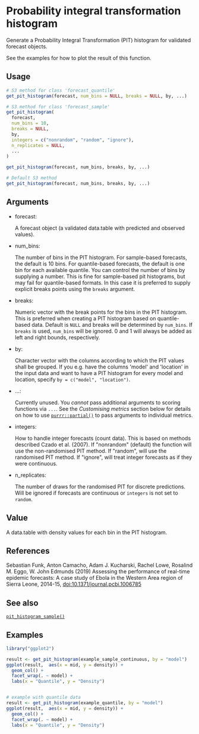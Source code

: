 # Probability integral transformation histogram

Generate a Probability Integral Transformation (PIT) histogram for
validated forecast objects.

See the examples for how to plot the result of this function.

## Usage

``` r
# S3 method for class 'forecast_quantile'
get_pit_histogram(forecast, num_bins = NULL, breaks = NULL, by, ...)

# S3 method for class 'forecast_sample'
get_pit_histogram(
  forecast,
  num_bins = 10,
  breaks = NULL,
  by,
  integers = c("nonrandom", "random", "ignore"),
  n_replicates = NULL,
  ...
)

get_pit_histogram(forecast, num_bins, breaks, by, ...)

# Default S3 method
get_pit_histogram(forecast, num_bins, breaks, by, ...)
```

## Arguments

- forecast:

  A forecast object (a validated data.table with predicted and observed
  values).

- num_bins:

  The number of bins in the PIT histogram. For sample-based forecasts,
  the default is 10 bins. For quantile-based forecasts, the default is
  one bin for each available quantile. You can control the number of
  bins by supplying a number. This is fine for sample-based pit
  histograms, but may fail for quantile-based formats. In this case it
  is preferred to supply explicit breaks points using the `breaks`
  argument.

- breaks:

  Numeric vector with the break points for the bins in the PIT
  histogram. This is preferred when creating a PIT histogram based on
  quantile-based data. Default is `NULL` and breaks will be determined
  by `num_bins`. If `breaks` is used, `num_bins` will be ignored. 0 and
  1 will always be added as left and right bounds, respectively.

- by:

  Character vector with the columns according to which the PIT values
  shall be grouped. If you e.g. have the columns 'model' and 'location'
  in the input data and want to have a PIT histogram for every model and
  location, specify `by = c("model", "location")`.

- ...:

  Currently unused. You *cannot* pass additional arguments to scoring
  functions via `...`. See the *Customising metrics* section below for
  details on how to use
  [`purrr::partial()`](https://purrr.tidyverse.org/reference/partial.html)
  to pass arguments to individual metrics.

- integers:

  How to handle integer forecasts (count data). This is based on methods
  described Czado et al. (2007). If "nonrandom" (default) the function
  will use the non-randomised PIT method. If "random", will use the
  randomised PIT method. If "ignore", will treat integer forecasts as if
  they were continuous.

- n_replicates:

  The number of draws for the randomised PIT for discrete predictions.
  Will be ignored if forecasts are continuous or `integers` is not set
  to `random`.

## Value

A data.table with density values for each bin in the PIT histogram.

## References

Sebastian Funk, Anton Camacho, Adam J. Kucharski, Rachel Lowe, Rosalind
M. Eggo, W. John Edmunds (2019) Assessing the performance of real-time
epidemic forecasts: A case study of Ebola in the Western Area region of
Sierra Leone, 2014-15,
[doi:10.1371/journal.pcbi.1006785](https://doi.org/10.1371/journal.pcbi.1006785)

## See also

[`pit_histogram_sample()`](https://epiforecasts.io/scoringutils/dev/reference/pit_histogram_sample.md)

## Examples

``` r
library("ggplot2")

result <- get_pit_histogram(example_sample_continuous, by = "model")
ggplot(result,  aes(x = mid, y = density)) +
  geom_col() +
  facet_wrap(. ~ model) +
  labs(x = "Quantile", y = "Density")


# example with quantile data
result <- get_pit_histogram(example_quantile, by = "model")
ggplot(result,  aes(x = mid, y = density)) +
  geom_col() +
  facet_wrap(. ~ model) +
  labs(x = "Quantile", y = "Density")
```
